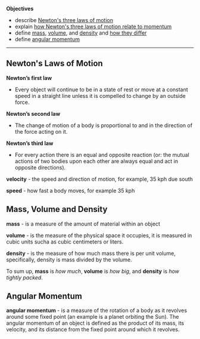**Objectives**
 - describe <ins>Newton's three laws of motion</ins>
 - explain <ins>how Newton's three laws of motion relate to momentum</ins>
 - define <ins>mass</ins>, <ins>volume</ins>, and <ins>density</ins> and <ins>how they differ</ins>
 - define <ins>angular momentum</ins>
---

Newton's Laws of Motion
---
**Newton’s first law**
- Every object will continue to be in a state of rest or move at a constant speed in a straight line unless it is compelled to change by an outside force.

**Newton’s second law**
- The change of motion of a body is proportional to and in the direction of the force acting on it.

**Newton’s third law**
- For every action there is an equal and opposite reaction (or: the mutual actions of two bodies upon each other are always equal and act in opposite directions).

**velocity** - the speed and direction of motion, for example, 35 kph due south

**speed** - how fast a body moves, for example 35 kph

Mass, Volume and Density
---
**mass** - is a measure of the amount of material within an object

**volume** - is the measure of the physical space it occupies, it is measured in cubic units sucha as cubic centimeters or liters.

**density** - is the measure of how much mass there is per unit volume, specifically, density is mass divided by the volume.

To sum up, **mass** is _how much_, **volume** is _how big_, and **density** is _how tightly packed_.

Angular Momentum
---
**angular momentum** - is a measure of the rotation of a body as it revolves around some fixed point (an example is a planet orbiting the Sun). The angular momentum of an object is defined as the product of its mass, its velocity, and its distance from the fixed point around which it revolves.

